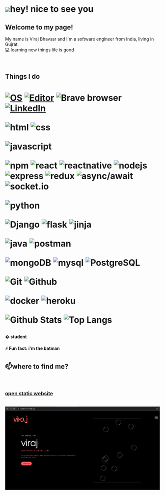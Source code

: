 <h1><img src="https://raw.githubusercontent.com/iampavangandhi/iampavangandhi/master/gifs/Hi.gif" width="30px">hey! nice to see you</h1>

##  Welcome to my page!
<p> My name is Viraj Bhavsar and I'm a software engineer from India, living in Gujrat.</br>
💻  learning new things life is good </p></br>

## Things I do
<h1>
 
[![OS](https://img.shields.io/badge/OS-Linux-informational?style=flat-square&logo=linux&logoColor=black)](https://en.wikipedia.org/wiki/Linux)
[![Editor](https://img.shields.io/badge/Editor-VSCode-blue?style=flat-square&logo=visual-studio-code&logoColor=white)](https://code.visualstudio.com/)
<img alt="Brave browser" src="https://img.shields.io/badge/-Brave_Browser-FB542B?style=flat-square&logo=brave&logoColor=white" />
[![LinkedIn](https://img.shields.io/badge/LinkedIn-virajbhavsar-informational?style=flat-square&logo=linkedin&logoColor=white)](https://www.linkedin.com/in/virajBhavsar/)
 
 
![html](https://img.shields.io/badge/html-★★★★★-lightgrey?labelColor=E34F26&logo=HTML5&style=for-the-badge&logoColor=white) 
![css](https://img.shields.io/badge/css-★★★★★-lightgrey?labelColor=1572B6&logo=CSS3&style=for-the-badge&logoColor=white)
  
![javascript](https://img.shields.io/badge/javascript-★★★★★-lightgrey?labelColor=eb4034&logo=JavaScript&style=for-the-badge&logoColor=black)
 
![npm](https://img.shields.io/badge/npm--lightgrey?labelColor=1572B6&logo=npm&style=for-the-badge&logoColor=black) 
![react](https://img.shields.io/badge/react--lightgrey?labelColor=1572B6&logo=react&style=for-the-badge&logoColor=black)
![reactnative](https://img.shields.io/badge/reactnative--lightgrey?labelColor=1572B6&logo=react&style=for-the-badge&logoColor=black) 
![nodejs](https://img.shields.io/badge/nodejs--lightgrey?labelColor=1572B6&logo=node.js&style=for-the-badge&logoColor=black)
![express](https://img.shields.io/badge/express--lightgrey?labelColor=1572B6&logo=express&style=for-the-badge&logoColor=black)
![redux](https://img.shields.io/badge/redux--lightgrey?labelColor=1572B6&logo=redux&style=for-the-badge&logoColor=black)
![async/await](https://img.shields.io/badge/async/await--lightgrey?labelColor=1572B6&logo=async&style=for-the-badge&logoColor=black)
![socket.io](https://img.shields.io/badge/socket.io--lightgrey?labelColor=1572B6&logo=socket.io&style=for-the-badge&logoColor=black)

![python](https://img.shields.io/badge/python-★★★★★-lightgrey?labelColor=eb4034&logo=python&style=for-the-badge&logoColor=black)

![Django](https://img.shields.io/badge/-Django-1572B6?logo=Django&style=for-the-badge&logoColor=white)
![flask](https://img.shields.io/badge/-flask-1572B6?logo=Flask&style=for-the-badge&logoColor=white)
![jinja](https://img.shields.io/badge/-jinja-1572B6?logo=Jinja&style=for-the-badge&logoColor=white)

![java](https://img.shields.io/badge/java-★★★★★-lightgrey?labelColor=164203&logo=java&style=for-the-badge&logoColor=black)
![postman](https://img.shields.io/badge/postman--lightgrey?labelColor=F7DF1E&logo=postman&style=for-the-badge&logoColor=black)
 
![mongoDB](https://img.shields.io/badge/mongoDB-★★★★★-lightgrey?labelColor=F7DF1E&logo=mongoDB&style=for-the-badge&logoColor=black)
![mysql](https://img.shields.io/badge/mysql-★★★★★-lightgrey?labelColor=F7DF1E&logo=mysql&style=for-the-badge&logoColor=black)
![PostgreSQL](https://img.shields.io/badge/PostgreSQL-★★★★★-lightgrey?labelColor=F7DF1E&logo=mysql&style=for-the-badge&logoColor=black)
 
![Git](https://img.shields.io/badge/-Git-F05032?logo=Git&style=for-the-badge&logoColor=white)
![Github](https://img.shields.io/badge/-Github-181717?logo=Github&style=for-the-badge&logoColor=white)

![docker](https://img.shields.io/badge/docker--lightgrey?labelColor=F7DF1E&logo=docker&style=for-the-badge&logoColor=black)
![heroku](https://img.shields.io/badge/heroku--lightgrey?labelColor=F7DF1E&logo=heroku&style=for-the-badge&logoColor=black)

![Github Stats](https://github-readme-stats.vercel.app/api?username=virajBhavsar&count_private=true&show_icons=true&include_all_commits=true)
![Top Langs](https://github-readme-stats.vercel.app/api/top-langs/?username=virajBhavsar&hide=TeX&layout=compact)
  
</h1>

  
  


#### � student </br>
#### ⚡ Fun fact: i'm the batman </br>


## 📫where to find me?
</br>
<h3><a href="https://virajbhavsar.netlify.app/">open static website</a></h3></br>
<a href="https://virajbhavsar.netlify.app/"><img src="web.png" width="1000px"></a>
